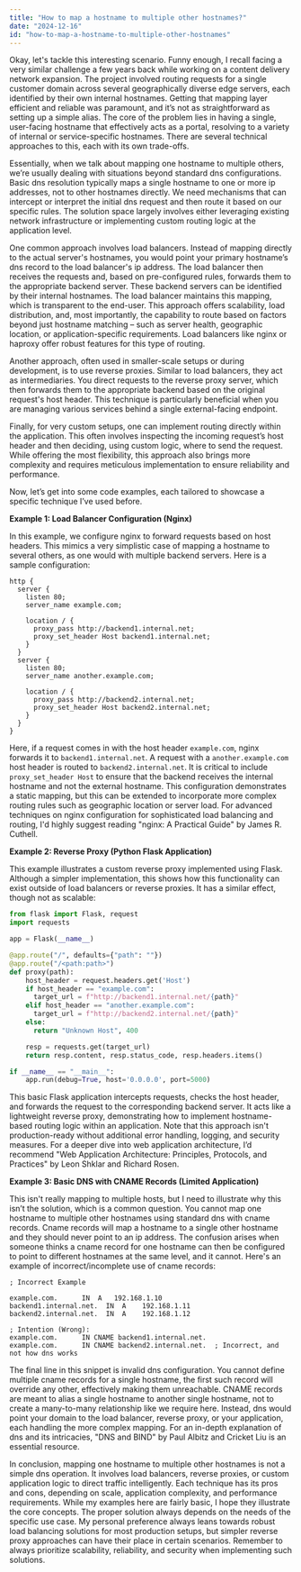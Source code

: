 ```yaml
---
title: "How to map a hostname to multiple other hostnames?"
date: "2024-12-16"
id: "how-to-map-a-hostname-to-multiple-other-hostnames"
---
```


Okay, let's tackle this interesting scenario. Funny enough, I recall facing a very similar challenge a few years back while working on a content delivery network expansion. The project involved routing requests for a single customer domain across several geographically diverse edge servers, each identified by their own internal hostnames. Getting that mapping layer efficient and reliable was paramount, and it’s not as straightforward as setting up a simple alias. The core of the problem lies in having a single, user-facing hostname that effectively acts as a portal, resolving to a variety of internal or service-specific hostnames. There are several technical approaches to this, each with its own trade-offs.

Essentially, when we talk about mapping one hostname to multiple others, we’re usually dealing with situations beyond standard dns configurations. Basic dns resolution typically maps a single hostname to one or more ip addresses, not to other hostnames directly. We need mechanisms that can intercept or interpret the initial dns request and then route it based on our specific rules. The solution space largely involves either leveraging existing network infrastructure or implementing custom routing logic at the application level.

One common approach involves load balancers. Instead of mapping directly to the actual server's hostnames, you would point your primary hostname’s dns record to the load balancer's ip address. The load balancer then receives the requests and, based on pre-configured rules, forwards them to the appropriate backend server. These backend servers can be identified by their internal hostnames. The load balancer maintains this mapping, which is transparent to the end-user. This approach offers scalability, load distribution, and, most importantly, the capability to route based on factors beyond just hostname matching – such as server health, geographic location, or application-specific requirements. Load balancers like nginx or haproxy offer robust features for this type of routing.

Another approach, often used in smaller-scale setups or during development, is to use reverse proxies. Similar to load balancers, they act as intermediaries. You direct requests to the reverse proxy server, which then forwards them to the appropriate backend based on the original request's host header. This technique is particularly beneficial when you are managing various services behind a single external-facing endpoint.

Finally, for very custom setups, one can implement routing directly within the application. This often involves inspecting the incoming request’s host header and then deciding, using custom logic, where to send the request. While offering the most flexibility, this approach also brings more complexity and requires meticulous implementation to ensure reliability and performance.

Now, let’s get into some code examples, each tailored to showcase a specific technique I’ve used before.

**Example 1: Load Balancer Configuration (Nginx)**

In this example, we configure nginx to forward requests based on host headers. This mimics a very simplistic case of mapping a hostname to several others, as one would with multiple backend servers. Here is a sample configuration:

```nginx
http {
  server {
    listen 80;
    server_name example.com;

    location / {
      proxy_pass http://backend1.internal.net;
      proxy_set_header Host backend1.internal.net;
    }
  }
  server {
    listen 80;
    server_name another.example.com;

    location / {
      proxy_pass http://backend2.internal.net;
      proxy_set_header Host backend2.internal.net;
    }
  }
}

```

Here, if a request comes in with the host header `example.com`, nginx forwards it to `backend1.internal.net`. A request with a `another.example.com` host header is routed to `backend2.internal.net`. It is critical to include `proxy_set_header Host` to ensure that the backend receives the internal hostname and not the external hostname. This configuration demonstrates a static mapping, but this can be extended to incorporate more complex routing rules such as geographic location or server load. For advanced techniques on nginx configuration for sophisticated load balancing and routing, I'd highly suggest reading "nginx: A Practical Guide" by James R. Cuthell.

**Example 2: Reverse Proxy (Python Flask Application)**

This example illustrates a custom reverse proxy implemented using Flask. Although a simpler implementation, this shows how this functionality can exist outside of load balancers or reverse proxies. It has a similar effect, though not as scalable:

```python
from flask import Flask, request
import requests

app = Flask(__name__)

@app.route("/", defaults={"path": ""})
@app.route("/<path:path>")
def proxy(path):
    host_header = request.headers.get('Host')
    if host_header == "example.com":
      target_url = f"http://backend1.internal.net/{path}"
    elif host_header == "another.example.com":
      target_url = f"http://backend2.internal.net/{path}"
    else:
      return "Unknown Host", 400

    resp = requests.get(target_url)
    return resp.content, resp.status_code, resp.headers.items()

if __name__ == "__main__":
    app.run(debug=True, host='0.0.0.0', port=5000)
```

This basic Flask application intercepts requests, checks the host header, and forwards the request to the corresponding backend server. It acts like a lightweight reverse proxy, demonstrating how to implement hostname-based routing logic within an application. Note that this approach isn't production-ready without additional error handling, logging, and security measures. For a deeper dive into web application architecture, I’d recommend "Web Application Architecture: Principles, Protocols, and Practices" by Leon Shklar and Richard Rosen.

**Example 3: Basic DNS with CNAME Records (Limited Application)**

This isn't really mapping to multiple hosts, but I need to illustrate why this isn’t the solution, which is a common question. You cannot map one hostname to multiple other hostnames using standard dns with cname records. Cname records will map a hostname to a single other hostname and they should never point to an ip address. The confusion arises when someone thinks a cname record for one hostname can then be configured to point to different hostnames at the same level, and it cannot. Here's an example of incorrect/incomplete use of cname records:

```
; Incorrect Example

example.com.      IN  A   192.168.1.10
backend1.internal.net.  IN  A    192.168.1.11
backend2.internal.net.  IN  A    192.168.1.12

; Intention (Wrong):
example.com.      IN CNAME backend1.internal.net.
example.com.      IN CNAME backend2.internal.net.  ; Incorrect, and not how dns works
```

The final line in this snippet is invalid dns configuration. You cannot define multiple cname records for a single hostname, the first such record will override any other, effectively making them unreachable. CNAME records are meant to alias a single hostname to another single hostname, not to create a many-to-many relationship like we require here. Instead, dns would point your domain to the load balancer, reverse proxy, or your application, each handling the more complex mapping. For an in-depth explanation of dns and its intricacies, "DNS and BIND" by Paul Albitz and Cricket Liu is an essential resource.

In conclusion, mapping one hostname to multiple other hostnames is not a simple dns operation. It involves load balancers, reverse proxies, or custom application logic to direct traffic intelligently. Each technique has its pros and cons, depending on scale, application complexity, and performance requirements. While my examples here are fairly basic, I hope they illustrate the core concepts. The proper solution always depends on the needs of the specific use case. My personal preference always leans towards robust load balancing solutions for most production setups, but simpler reverse proxy approaches can have their place in certain scenarios. Remember to always prioritize scalability, reliability, and security when implementing such solutions.

